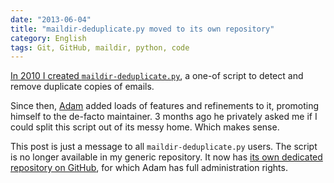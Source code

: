 ```yaml
---
date: "2013-06-04"
title: "maildir-deduplicate.py moved to its own repository"
category: English
tags: Git, GitHub, maildir, python, code
---
```


[In 2010 I created `maildir-deduplicate.py`](https://kevin.deldycke.com/2010/08/maildir-deduplication-script-python/),
a one-of script to detect and remove duplicate copies of emails.

Since then, [Adam](https://blog.adamspiers.org) added loads of features and
refinements to it, promoting himself to the de-facto maintainer. 3 months ago he
privately asked me if I could split this script out of its messy home. Which
makes sense.

This post is just a message to all `maildir-deduplicate.py` users. The script is
no longer available in my generic repository. It now has
[its own dedicated repository on GitHub](https://github.com/kdeldycke/maildir-deduplicate),
for which Adam has full administration rights.
